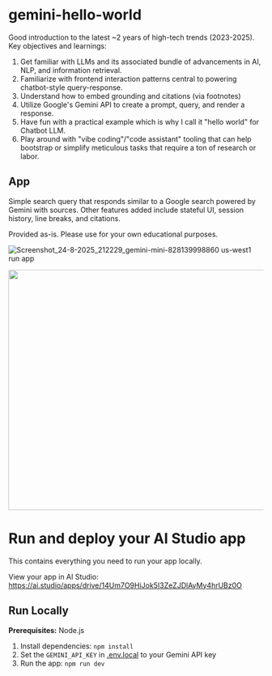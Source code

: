 # gemini-hello-world

Good introduction to the latest ~2 years of high-tech trends (2023-2025). Key objectives and learnings:

1. Get familiar with LLMs and its associated bundle of advancements in AI, NLP, and information retrieval.
2. Familiarize with frontend interaction patterns central to powering chatbot-style query-response.
3. Understand how to embed grounding and citations (via footnotes)
4. Utilize Google's Gemini API to create a prompt, query, and render a response.
5. Have fun with a practical example which is why I call it "hello world" for Chatbot LLM.
6. Play around with "vibe coding"/"code assistant" tooling that can help bootstrap or simplify meticulous tasks that require a ton of research or labor.

## App

Simple search query that responds similar to a Google search powered by Gemini with sources. Other features added include stateful UI, session history, line breaks, and citations.

Provided as-is. Please use for your own educational purposes.

![Screenshot_24-8-2025_212229_gemini-mini-828139998860 us-west1 run app](https://github.com/user-attachments/assets/2f3be054-8e05-414f-b6f6-ef6da2048a3d)

<div align="center">
<img width="1200" height="475" alt="GHBanner" src="https://github.com/user-attachments/assets/0aa67016-6eaf-458a-adb2-6e31a0763ed6" />
</div>

# Run and deploy your AI Studio app

This contains everything you need to run your app locally.

View your app in AI Studio: https://ai.studio/apps/drive/14Um7O9HiJok5I3ZeZJDlAyMy4hrUBz0O

## Run Locally

**Prerequisites:**  Node.js


1. Install dependencies:
   `npm install`
2. Set the `GEMINI_API_KEY` in [.env.local](.env.local) to your Gemini API key
3. Run the app:
   `npm run dev`
